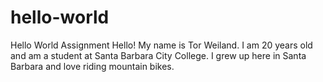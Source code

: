 # hello-world
Hello World Assignment
Hello! My name is Tor Weiland. I am 20 years old and am a student at Santa Barbara City College. I grew up here in Santa Barbara and love riding mountain bikes.
